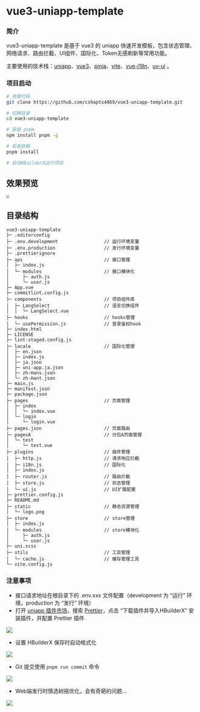 # vue3-uniapp-template

### 简介

vue3-uniapp-template 是基于 vue3 的 uniapp 快速开发模板，包含状态管理、网络请求、路由拦截、UI组件、国际化、Token无感刷新等常用功能。

主要使用的技术栈：[uniapp](https://uniapp.dcloud.net.cn/)、[vue3](https://cn.vuejs.org/)、[pinia](https://pinia.vuejs.org/zh/)、[vite](https://cn.vitejs.dev/)、[vue-i18n](https://kazupon.github.io/vue-i18n/)、[uv-ui](https://www.uvui.cn/) 。



### 项目启动

```bash
# 克隆代码
git clone https://github.com/cshaptx4869/vue3-uniapp-template.git

# 切换目录
cd vue3-uniapp-template

# 安装 pnpm
npm install pnpm -g

# 安装依赖
pnpm install

# 启动HBuilderX运行项目
```



## 效果预览
<img src="https://img2024.cnblogs.com/blog/1215492/202404/1215492-20240401100307219-1481721467.png" style="zoom: 50%;" />



## 目录结构
```
vue3-uniapp-template
├─ .editorconfig
├─ .env.development					// 运行环境变量
├─ .env.production					// 发行环境变量
├─ .prettierignore
├─ api								// 接口管理
│  ├─ index.js
│  └─ modules						// 接口模块化
│     ├─ auth.js
│     └─ user.js
├─ App.vue
├─ commitlint.config.js
├─ components						// 项目组件库
│  ├─ LangSelect					// 语言切换组件
│  │  └─ LangSelect.vue
├─ hooks							// hooks管理
│  └─ usePermission.js				// 登录鉴权hook
├─ index.html
├─ LICENSE
├─ lint-staged.config.js
├─ locale							// 国际化管理
│  ├─ en.json
│  ├─ index.js
│  ├─ ja.json
│  ├─ uni-app.ja.json
│  ├─ zh-Hans.json
│  └─ zh-Hant.json
├─ main.js
├─ manifest.json
├─ package.json
├─ pages							// 页面管理
│  ├─ index
│  │  └─ index.vue
│  └─ login
│     └─ login.vue
├─ pages.json						// 页面路由
├─ pagesA							// 分包A页面管理
│  └─ test
│     └─ test.vue
├─ plugins							// 插件管理
│  ├─ http.js						// 请求响应拦截
│  ├─ i18n.js						// 国际化
│  ├─ index.js
│  ├─ router.js						// 路由拦截
│  ├─ store.js						// 状态管理
│  └─ ui.js							// UI扩展配置
├─ prettier.config.js
├─ README.md
├─ static							// 静态资源管理
│  └─ logo.png
├─ store							// store管理
│  ├─ index.js
│  └─ modules						// store模块化
│     ├─ auth.js
│     └─ user.js
├─ uni.scss
├─ utils							// 工具管理
│  └─ cache.js						// 缓存管理工具
└─ vite.config.js
```



### 注意事项

- 接口请求地址在根目录下的 .env.xxx 文件配置（development 为 “运行” 环境，production 为 “发行” 环境）
- 打开 [uniapp 插件市场](https://ext.dcloud.net.cn)，搜索 [Prettier](https://ext.dcloud.net.cn/plugin?name=formator-prettier)，点击 “下载插件并导入HBuilderX” 安装插件，并配置 Prettier 插件

![](https://img2024.cnblogs.com/blog/1215492/202403/1215492-20240321105454228-124948398.png)

- 设置 HBuilderX 保存时自动格式化

![](https://img2024.cnblogs.com/blog/1215492/202403/1215492-20240321105507711-1226718546.png)

- Git 提交使用 `pnpm run commit` 命令

![](https://img2024.cnblogs.com/blog/1215492/202403/1215492-20240321105520195-1987680185.png)

- Web端发行时慎选树摇优化，会有奇葩的问题...

![](https://img2024.cnblogs.com/blog/1215492/202404/1215492-20240401220614263-1710809111.png)
